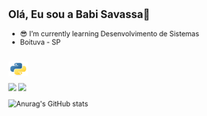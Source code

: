 ## Olá, Eu sou a Babi Savassa🤠

- 😎 I’m currently learning Desenvolvimento de Sistemas
- Boituva - SP

<div style="display: inline_block"><br>
 
  <img align="center" alt="Babisavassa-Python" height="30" width="40" src="https://raw.githubusercontent.com/devicons/devicon/master/icons/python/python-original.svg">


  <a href="https://instagram.com/babi.savassa/" target="_blank"><img src="https://img.shields.io/badge/-Instagram-%23E4405F?style=for-the-badge&logo=instagram&logoColor=white" target="_blank"></a>
  <a href = "mailto:barbara.savassa16@gmail.com"><img src="https://img.shields.io/badge/-Gmail-%23333?style=for-the-badge&logo=gmail&logoColor=white" target="_blank"></a>
</div>

![Anurag's GitHub stats](https://github-readme-stats.vercel.app/api?username=babisavassa&show_icons=true&theme=radical)
